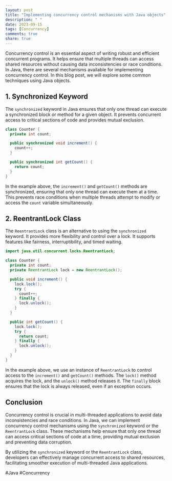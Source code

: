 ```yaml
---
layout: post
title: "Implementing concurrency control mechanisms with Java objects"
description: " "
date: 2023-09-15
tags: [Concurrency]
comments: true
share: true
---
```


Concurrency control is an essential aspect of writing robust and efficient concurrent programs. It helps ensure that multiple threads can access shared resources without causing data inconsistencies or race conditions. In Java, there are several mechanisms available for implementing concurrency control. In this blog post, we will explore some common techniques using Java objects.

## 1. Synchronized Keyword

The `synchronized` keyword in Java ensures that only one thread can execute a synchronized block or method for a given object. It prevents concurrent access to critical sections of code and provides mutual exclusion.

```java
class Counter {
  private int count;

  public synchronized void increment() {
    count++;
  }

  public synchronized int getCount() {
    return count;
  }
}
```

In the example above, the `increment()` and `getCount()` methods are synchronized, ensuring that only one thread can execute them at a time. This prevents race conditions when multiple threads attempt to modify or access the `count` variable simultaneously.

## 2. ReentrantLock Class

The `ReentrantLock` class is an alternative to using the `synchronized` keyword. It provides more flexibility and control over a lock. It supports features like fairness, interruptibility, and timed waiting.

```java
import java.util.concurrent.locks.ReentrantLock;

class Counter {
  private int count;
  private ReentrantLock lock = new ReentrantLock();

  public void increment() {
    lock.lock();
    try {
      count++;
    } finally {
      lock.unlock();
    }
  }

  public int getCount() {
    lock.lock();
    try {
      return count;
    } finally {
      lock.unlock();
    }
  }
}
```

In the example above, we use an instance of `ReentrantLock` to control access to the `increment()` and `getCount()` methods. The `lock()` method acquires the lock, and the `unlock()` method releases it. The `finally` block ensures that the lock is always released, even if an exception occurs.

## Conclusion

Concurrency control is crucial in multi-threaded applications to avoid data inconsistencies and race conditions. In Java, we can implement concurrency control mechanisms using the `synchronized` keyword or the `ReentrantLock` class. These mechanisms help ensure that only one thread can access critical sections of code at a time, providing mutual exclusion and preventing data corruption.

By utilizing the `synchronized` keyword or the `ReentrantLock` class, developers can effectively manage concurrent access to shared resources, facilitating smoother execution of multi-threaded Java applications.

#Java #Concurrency